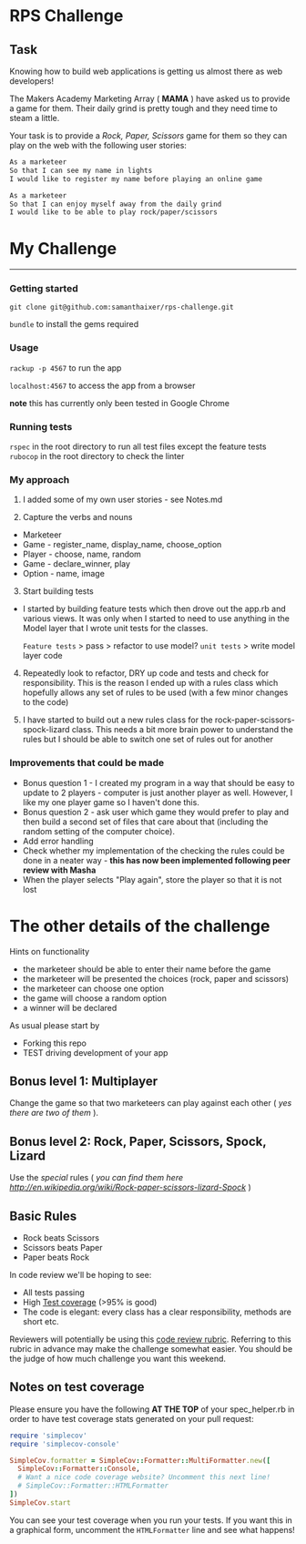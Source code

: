 # RPS Challenge

Task
----

Knowing how to build web applications is getting us almost there as web developers!

The Makers Academy Marketing Array ( **MAMA** ) have asked us to provide a game for them. Their daily grind is pretty tough and they need time to steam a little.

Your task is to provide a _Rock, Paper, Scissors_ game for them so they can play on the web with the following user stories:

```sh
As a marketeer
So that I can see my name in lights
I would like to register my name before playing an online game

As a marketeer
So that I can enjoy myself away from the daily grind
I would like to be able to play rock/paper/scissors
```

# My Challenge
--------
### Getting started
`git clone git@github.com:samanthaixer/rps-challenge.git`

`bundle` to install the gems required

### Usage

`rackup -p 4567` to run the app

`localhost:4567` to access the app from a browser

**note** this has currently only been tested in Google Chrome


### Running tests

`rspec` in the root directory to run all test files except the feature tests
`rubocop` in the root directory to check the linter


### My approach
1. I added some of my own user stories - see Notes.md

2. Capture the verbs and nouns
  - Marketeer
  - Game - register_name, display_name, choose_option
  - Player - choose, name, random
  - Game - declare_winner, play
  - Option - name, image


3. Start building tests
  - I started by building feature tests which then drove out the app.rb and various views. It was only when I started to need to use anything in the Model layer that I wrote unit tests for the classes.

    `Feature tests` > pass > refactor to use model? `unit tests` > write model layer code

4. Repeatedly look to refactor, DRY up code and tests and check for responsibility. This is the reason I ended up with a rules class which hopefully allows any set of rules to be used (with a few minor changes to the code)

5. I have started to build out a new rules class for the rock-paper-scissors-spock-lizard class. This needs a bit more brain power to understand the rules but I should be able to switch one set of rules out for another


### Improvements that could be made

- Bonus question 1 - I created my program in a way that should be easy to update to 2 players - computer is just another player as well. However, I like my one player game so I haven't done this.
- Bonus question 2 - ask user which game they would prefer to play and then build a second set of files that care about that (including the random setting of the computer choice).
- Add error handling
- Check whether my implementation of the checking the rules could be done in a neater way - **this has now been implemented following peer review with Masha**
- When the player selects "Play again", store the player so that it is not lost

# The other details of the challenge

Hints on functionality

- the marketeer should be able to enter their name before the game
- the marketeer will be presented the choices (rock, paper and scissors)
- the marketeer can choose one option
- the game will choose a random option
- a winner will be declared


As usual please start by

* Forking this repo
* TEST driving development of your app


## Bonus level 1: Multiplayer

Change the game so that two marketeers can play against each other ( _yes there are two of them_ ).

## Bonus level 2: Rock, Paper, Scissors, Spock, Lizard

Use the _special_ rules ( _you can find them here http://en.wikipedia.org/wiki/Rock-paper-scissors-lizard-Spock_ )

## Basic Rules

- Rock beats Scissors
- Scissors beats Paper
- Paper beats Rock

In code review we'll be hoping to see:

* All tests passing
* High [Test coverage](https://github.com/makersacademy/course/blob/master/pills/test_coverage.md) (>95% is good)
* The code is elegant: every class has a clear responsibility, methods are short etc.

Reviewers will potentially be using this [code review rubric](docs/review.md).  Referring to this rubric in advance may make the challenge somewhat easier.  You should be the judge of how much challenge you want this weekend.

Notes on test coverage
----------------------

Please ensure you have the following **AT THE TOP** of your spec_helper.rb in order to have test coverage stats generated
on your pull request:

```ruby
require 'simplecov'
require 'simplecov-console'

SimpleCov.formatter = SimpleCov::Formatter::MultiFormatter.new([
  SimpleCov::Formatter::Console,
  # Want a nice code coverage website? Uncomment this next line!
  # SimpleCov::Formatter::HTMLFormatter
])
SimpleCov.start
```

You can see your test coverage when you run your tests. If you want this in a graphical form, uncomment the `HTMLFormatter` line and see what happens!
